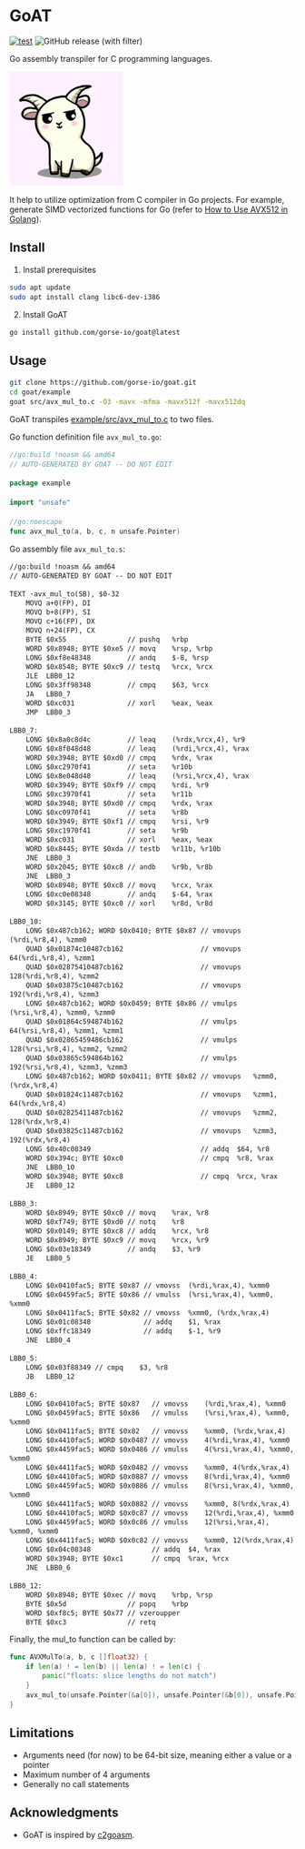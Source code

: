 # GoAT

[![test](https://github.com/gorse-io/goat/actions/workflows/test.yml/badge.svg)](https://github.com/gorse-io/goat/actions/workflows/test.yml)
![GitHub release (with filter)](https://img.shields.io/github/v/release/gorse-io/goat)

Go assembly transpiler for C programming languages.

<img src="./logo.webp" width="200" height="200" />

It help to utilize optimization from C compiler in Go projects. For example, generate SIMD vectorized functions for Go (refer to [How to Use AVX512 in Golang](https://gorse.io/posts/avx512-in-golang.html)).

## Install

1. Install prerequisites

```bash
sudo apt update
sudo apt install clang libc6-dev-i386
```

2. Install GoAT

```bash
go install github.com/gorse-io/goat@latest
```

## Usage

```bash
git clone https://github.com/gorse-io/goat.git
cd goat/example
goat src/avx_mul_to.c -O3 -mavx -mfma -mavx512f -mavx512dq
```

GoAT transpiles [example/src/avx_mul_to.c](./example/src/avx_mul_to.c) to two files.

Go function definition file `avx_mul_to.go`:

```go
//go:build !noasm && amd64
// AUTO-GENERATED BY GOAT -- DO NOT EDIT

package example

import "unsafe"

//go:noescape
func avx_mul_to(a, b, c, n unsafe.Pointer)
```

Go assembly file `avx_mul_to.s`:

```
//go:build !noasm && amd64
// AUTO-GENERATED BY GOAT -- DO NOT EDIT

TEXT ·avx_mul_to(SB), $0-32
	MOVQ a+0(FP), DI
	MOVQ b+8(FP), SI
	MOVQ c+16(FP), DX
	MOVQ n+24(FP), CX
	BYTE $0x55               // pushq	%rbp
	WORD $0x8948; BYTE $0xe5 // movq	%rsp, %rbp
	LONG $0xf8e48348         // andq	$-8, %rsp
	WORD $0x8548; BYTE $0xc9 // testq	%rcx, %rcx
	JLE  LBB0_12
	LONG $0x3ff98348         // cmpq	$63, %rcx
	JA   LBB0_7
	WORD $0xc031             // xorl	%eax, %eax
	JMP  LBB0_3

LBB0_7:
	LONG $0x8a0c8d4c         // leaq	(%rdx,%rcx,4), %r9
	LONG $0x8f048d48         // leaq	(%rdi,%rcx,4), %rax
	WORD $0x3948; BYTE $0xd0 // cmpq	%rdx, %rax
	LONG $0xc2970f41         // seta	%r10b
	LONG $0x8e048d48         // leaq	(%rsi,%rcx,4), %rax
	WORD $0x3949; BYTE $0xf9 // cmpq	%rdi, %r9
	LONG $0xc3970f41         // seta	%r11b
	WORD $0x3948; BYTE $0xd0 // cmpq	%rdx, %rax
	LONG $0xc0970f41         // seta	%r8b
	WORD $0x3949; BYTE $0xf1 // cmpq	%rsi, %r9
	LONG $0xc1970f41         // seta	%r9b
	WORD $0xc031             // xorl	%eax, %eax
	WORD $0x8445; BYTE $0xda // testb	%r11b, %r10b
	JNE  LBB0_3
	WORD $0x2045; BYTE $0xc8 // andb	%r9b, %r8b
	JNE  LBB0_3
	WORD $0x8948; BYTE $0xc8 // movq	%rcx, %rax
	LONG $0xc0e08348         // andq	$-64, %rax
	WORD $0x3145; BYTE $0xc0 // xorl	%r8d, %r8d

LBB0_10:
	LONG $0x487cb162; WORD $0x0410; BYTE $0x87 // vmovups	(%rdi,%r8,4), %zmm0
	QUAD $0x01874c10487cb162                   // vmovups	64(%rdi,%r8,4), %zmm1
	QUAD $0x02875410487cb162                   // vmovups	128(%rdi,%r8,4), %zmm2
	QUAD $0x03875c10487cb162                   // vmovups	192(%rdi,%r8,4), %zmm3
	LONG $0x487cb162; WORD $0x0459; BYTE $0x86 // vmulps	(%rsi,%r8,4), %zmm0, %zmm0
	QUAD $0x01864c594874b162                   // vmulps	64(%rsi,%r8,4), %zmm1, %zmm1
	QUAD $0x02865459486cb162                   // vmulps	128(%rsi,%r8,4), %zmm2, %zmm2
	QUAD $0x03865c594864b162                   // vmulps	192(%rsi,%r8,4), %zmm3, %zmm3
	LONG $0x487cb162; WORD $0x0411; BYTE $0x82 // vmovups	%zmm0, (%rdx,%r8,4)
	QUAD $0x01824c11487cb162                   // vmovups	%zmm1, 64(%rdx,%r8,4)
	QUAD $0x02825411487cb162                   // vmovups	%zmm2, 128(%rdx,%r8,4)
	QUAD $0x03825c11487cb162                   // vmovups	%zmm3, 192(%rdx,%r8,4)
	LONG $0x40c08349                           // addq	$64, %r8
	WORD $0x394c; BYTE $0xc0                   // cmpq	%r8, %rax
	JNE  LBB0_10
	WORD $0x3948; BYTE $0xc8                   // cmpq	%rcx, %rax
	JE   LBB0_12

LBB0_3:
	WORD $0x8949; BYTE $0xc0 // movq	%rax, %r8
	WORD $0xf749; BYTE $0xd0 // notq	%r8
	WORD $0x0149; BYTE $0xc8 // addq	%rcx, %r8
	WORD $0x8949; BYTE $0xc9 // movq	%rcx, %r9
	LONG $0x03e18349         // andq	$3, %r9
	JE   LBB0_5

LBB0_4:
	LONG $0x0410fac5; BYTE $0x87 // vmovss	(%rdi,%rax,4), %xmm0
	LONG $0x0459fac5; BYTE $0x86 // vmulss	(%rsi,%rax,4), %xmm0, %xmm0
	LONG $0x0411fac5; BYTE $0x82 // vmovss	%xmm0, (%rdx,%rax,4)
	LONG $0x01c08348             // addq	$1, %rax
	LONG $0xffc18349             // addq	$-1, %r9
	JNE  LBB0_4

LBB0_5:
	LONG $0x03f88349 // cmpq	$3, %r8
	JB   LBB0_12

LBB0_6:
	LONG $0x0410fac5; BYTE $0x87   // vmovss	(%rdi,%rax,4), %xmm0
	LONG $0x0459fac5; BYTE $0x86   // vmulss	(%rsi,%rax,4), %xmm0, %xmm0
	LONG $0x0411fac5; BYTE $0x82   // vmovss	%xmm0, (%rdx,%rax,4)
	LONG $0x4410fac5; WORD $0x0487 // vmovss	4(%rdi,%rax,4), %xmm0
	LONG $0x4459fac5; WORD $0x0486 // vmulss	4(%rsi,%rax,4), %xmm0, %xmm0
	LONG $0x4411fac5; WORD $0x0482 // vmovss	%xmm0, 4(%rdx,%rax,4)
	LONG $0x4410fac5; WORD $0x0887 // vmovss	8(%rdi,%rax,4), %xmm0
	LONG $0x4459fac5; WORD $0x0886 // vmulss	8(%rsi,%rax,4), %xmm0, %xmm0
	LONG $0x4411fac5; WORD $0x0882 // vmovss	%xmm0, 8(%rdx,%rax,4)
	LONG $0x4410fac5; WORD $0x0c87 // vmovss	12(%rdi,%rax,4), %xmm0
	LONG $0x4459fac5; WORD $0x0c86 // vmulss	12(%rsi,%rax,4), %xmm0, %xmm0
	LONG $0x4411fac5; WORD $0x0c82 // vmovss	%xmm0, 12(%rdx,%rax,4)
	LONG $0x04c08348               // addq	$4, %rax
	WORD $0x3948; BYTE $0xc1       // cmpq	%rax, %rcx
	JNE  LBB0_6

LBB0_12:
	WORD $0x8948; BYTE $0xec // movq	%rbp, %rsp
	BYTE $0x5d               // popq	%rbp
	WORD $0xf8c5; BYTE $0x77 // vzeroupper
	BYTE $0xc3               // retq
```

Finally, the mul_to function can be called by:

```go
func AVXMulTo(a, b, c []float32) {
	if len(a) ! = len(b) || len(a) ! = len(c) {
		panic("floats: slice lengths do not match")
	}
	avx_mul_to(unsafe.Pointer(&a[0]), unsafe.Pointer(&b[0]), unsafe.Pointer(&c[0]), unsafe.Pointer(uintptr(len(a))))
}
```

## Limitations

- Arguments need (for now) to be 64-bit size, meaning either a value or a pointer
- Maximum number of 4 arguments
- Generally no call statements

## Acknowledgments

- GoAT is inspired by [c2goasm](https://github.com/minio/c2goasm).
